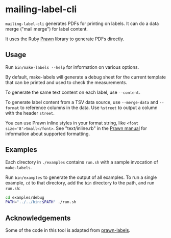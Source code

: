 # mailing-label-cli

`mailing-label-cli` generates PDFs for printing on labels. It can do a data merge ("mail merge") for label content.

It uses the Ruby [Prawn](https://github.com/prawnpdf/prawn) library to generate PDFs directly.

## Usage

Run `bin/make-labels --help` for information on various options.

By default, make-labels will generate a debug sheet for the current template that can be printed and used to check the measurements.

To generate the same text content on each label, use `--content`.

To generate label content from a TSV data source, use `--merge-data` and `--format` to reference columns in the data. Use `%street` to output a column with the header `street`.

You can use Prawn inline styles in your format string, like `<font size='8'>Small</font>`. See "text/inline.rb" in the [Prawn manual](https://prawnpdf.org/manual.pdf) for information about supported formatting.

## Examples
Each directory in `./examples` contains `run.sh` with a sample invocation of `make-labels`.

Run `bin/examples` to generate the output of all examples. To run a single example, `cd` to that directory, add the `bin` directory to the path, and run `run.sh`:

```sh
cd examples/debug
PATH="../../bin:$PATH" ./run.sh
```

## Acknowledgements

Some of the code in this tool is adapted from [prawn-labels](https://github.com/jordanbyron/prawn-labels).
